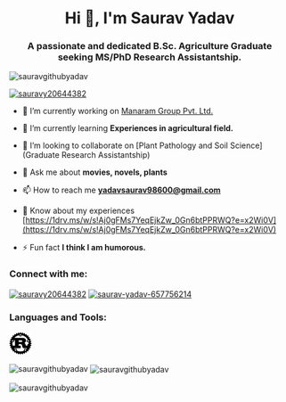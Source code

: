 <h1 align="center">Hi 👋, I'm Saurav Yadav</h1>
<h3 align="center">A passionate and dedicated B.Sc. Agriculture Graduate seeking MS/PhD Research Assistantship.</h3>

<p align="left"> <img src="https://komarev.com/ghpvc/?username=sauravgithubyadav&label=Profile%20views&color=0e75b6&style=flat" alt="sauravgithubyadav" /> </p>

<p align="left"> <a href="https://twitter.com/sauravy20644382" target="blank"><img src="https://img.shields.io/twitter/follow/sauravy20644382?logo=twitter&style=for-the-badge" alt="sauravy20644382" /></a> </p>

- 🔭 I’m currently working on [Manaram Group Pvt. Ltd.](https://manaram.group/)

- 🌱 I’m currently learning **Experiences in agricultural field.**

- 👯 I’m looking to collaborate on [Plant Pathology and Soil Science](Graduate Research Assistantship)

- 💬 Ask me about **movies, novels, plants**

- 📫 How to reach me **yadavsaurav98600@gmail.com**

- 📄 Know about my experiences [https://1drv.ms/w/s!Aj0gFMs7YeqEjkZw_0Gn6btPPRWQ?e=x2Wi0V](https://1drv.ms/w/s!Aj0gFMs7YeqEjkZw_0Gn6btPPRWQ?e=x2Wi0V)

- ⚡ Fun fact **I think I am humorous.**

<h3 align="left">Connect with me:</h3>
<p align="left">
<a href="https://twitter.com/sauravy20644382" target="blank"><img align="center" src="https://raw.githubusercontent.com/rahuldkjain/github-profile-readme-generator/master/src/images/icons/Social/twitter.svg" alt="sauravy20644382" height="30" width="40" /></a>
<a href="https://linkedin.com/in/saurav-yadav-657756214" target="blank"><img align="center" src="https://raw.githubusercontent.com/rahuldkjain/github-profile-readme-generator/master/src/images/icons/Social/linked-in-alt.svg" alt="saurav-yadav-657756214" height="30" width="40" /></a>
</p>

<h3 align="left">Languages and Tools:</h3>
<p align="left"> <a href="https://www.rust-lang.org" target="_blank" rel="noreferrer"> <img src="https://raw.githubusercontent.com/devicons/devicon/master/icons/rust/rust-plain.svg" alt="rust" width="40" height="40"/> </a> </p>

<p><img align="left" src="https://github-readme-stats.vercel.app/api/top-langs?username=sauravgithubyadav&show_icons=true&locale=en&layout=compact" alt="sauravgithubyadav" /></p>

<p>&nbsp;<img align="center" src="https://github-readme-stats.vercel.app/api?username=sauravgithubyadav&show_icons=true&locale=en" alt="sauravgithubyadav" /></p>

<p><img align="center" src="https://github-readme-streak-stats.herokuapp.com/?user=sauravgithubyadav&" alt="sauravgithubyadav" /></p>

